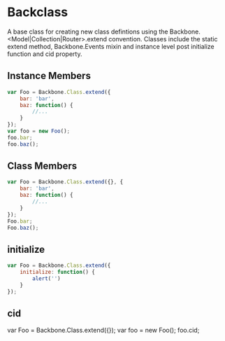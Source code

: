 # Backclass

A base class for creating new class defintions using the Backbone.&lt;Model|Collection|Router&gt;.extend convention. 
Classes include the static extend method, Backbone.Events mixin and instance level post initialize function 
and cid property.

## Instance Members
```js
var Foo = Backbone.Class.extend({
    bar: 'bar',
    baz: function() {
        //...
    }
});
var foo = new Foo();
foo.bar;
foo.baz();
```

## Class Members
```js
var Foo = Backbone.Class.extend({}, {
    bar: 'bar',
    baz: function() {
        //...
    }
});
Foo.bar;
Foo.baz();
```

## initialize
```js
var Foo = Backbone.Class.extend({
    initialize: function() {
        alert('')
    }
});
```

## cid
var Foo = Backbone.Class.extend({});
var foo = new Foo();
foo.cid;
```

